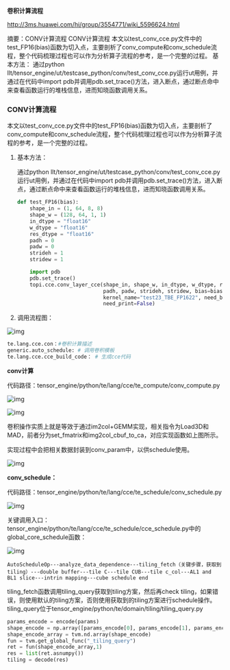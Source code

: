 **卷积计算流程**

http://3ms.huawei.com/hi/group/3554771/wiki_5596624.html

摘要：CONV计算流程 CONV计算流程 本文以test_conv_cce.py文件中的test_FP16(bias)函数为切入点，主要剖析了conv_compute和conv_schedule流程，整个代码梳理过程也可以作为分析算子流程的参考，是一个完整的过程。 基本方法： 通过python llt/tensor_engine/ut/testcase_python/conv/test_conv_cce.py运行ut用例，并通过在代码中import pdb并调用pdb.set_trace()方法，进入断点，通过断点命中来查看函数运行的堆栈信息，进而知晓函数调用关系。

### CONV计算流程

本文以test_conv_cce.py文件中的test_FP16(bias)函数为切入点，主要剖析了conv_compute和conv_schedule流程，整个代码梳理过程也可以作为分析算子流程的参考，是一个完整的过程。

1. 基本方法：

   通过python llt/tensor_engine/ut/testcase_python/conv/test_conv_cce.py运行ut用例，并通过在代码中import pdb并调用pdb.set_trace()方法，进入断点，通过断点命中来查看函数运行的堆栈信息，进而知晓函数调用关系。

   ```python
   def test_FP16(bias):
       shape_in = (1, 64, 8, 8)
       shape_w = (128, 64, 1, 1)
       in_dtype = "float16"
       w_dtype = "float16"
       res_dtype = "float16"
       padh = 0
       padw = 0
       strideh = 1
       stridew = 1
   
       import pdb
       pdb.set_trace()
       topi.cce.conv_layer_cce(shape_in, shape_w, in_dtype, w_dtype, res_dtype,
                               padh, padw, strideh, stridew, bias=bias,
                               kernel_name="test23_TBE_FP1622", need_build=True, 
                               need_print=False)
   ```

    

2. 调用流程图：

![img](http://image.huawei.com/tiny-lts/v1/images/84d3a26395e913fc95dc_1023x615.png@900-0-90-f.png)



```python
te.lang.cce.con：#卷积计算描述
generic.auto_schedule: # 调用卷积模板
te.lang.cce.cce_build_code： # 生成cce代码
```

**conv计算**

代码路径：tensor_engine/python/te/lang/cce/te_compute/conv_compute.py

![img](http://image.huawei.com/tiny-lts/v1/images/5fb6826395ea75353731_1000x603.png@900-0-90-f.png)

![img](http://image.huawei.com/tiny-lts/v1/images/12c3326395eb58ce07fa_1056x788.png@900-0-90-f.png)



卷积操作实质上就是等效于通过im2col+GEMM实现，相关指令为Load3D和MAD，前者分为set_fmatrix和img2col_cbuf_to_ca，对应实现函数如上图所示。

实现过程中会把相关数据封装到conv_param中，以供schedule使用。

![img](http://image.huawei.com/tiny-lts/v1/images/c163e26395ec0beb1494_361x113.png@900-0-90-f.png)

**conv_schedule：**

代码路径：tensor_engine/python/te/lang/cce/te_schedule/conv_schedule.py

![img](http://image.huawei.com/tiny-lts/v1/images/2f6e026395ecae3ea5ba_576x379.png@900-0-90-f.png)

关键调用入口：tensor_engine/python/te/lang/cce/te_schedule/cce_schedule.py中的global_core_schedule函数：

![img](http://image.huawei.com/tiny-lts/v1/images/3465326395ed6a2857c4_1023x64.png@900-0-90-f.png)

```
AutoScheduleOp---analyze_data_dependence---tiling_fetch（关键步骤，获取到tiling）---double buffer---tile C---tile CUB---tile c_col---AL1 and BL1 slice---intrin mapping---cube schedule end
```

tiling_fetch函数调用tiling_query获取到tiling方案，然后再check tiling，如果错误，则使用默认的tiling方案，否则使用获取到的tiling方案进行schedule操作。tiling_query位于tensor_engine/python/te/domain/tiling/tiling_query.py

```python
params_encode = encode(params)
shape_encode = np.array([params_encode[0], params_encode[1], params_encode[2], params_encode[3],    params_encode[4], params_encode[5], params_encode[6], params_encode[7]], dtype="uint32")
shape_encode_array = tvm.nd.array(shape_encode)
fun = tvm.get_global_func("_tiling_query")
ret = fun(shape_encode_array,1)
res = list(ret.asnumpy())
tiling = decode(res)
```
